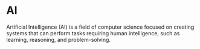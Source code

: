 # AI
Artificial Intelligence (AI) is a field of computer science focused on creating systems that can perform tasks requiring human intelligence, such as learning, reasoning, and problem-solving.
